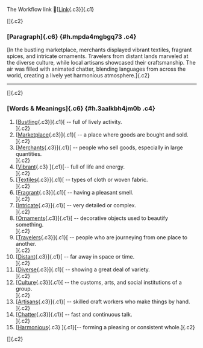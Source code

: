 The Workflow link
👏[[Link](https://www.google.com/url?q=http://www.google.com&sa=D&source=editors&ust=1759242647366182&usg=AOvVaw0eJ6mGL_1hKg3nbP__6Cf8){.c3}]{.c1}

[]{.c2}

### [Paragraph]{.c6} {#h.mpda4mgbgq73 .c4}

[In the bustling marketplace, merchants displayed vibrant textiles,
fragrant spices, and intricate ornaments. Travelers from distant lands
marveled at the diverse culture, while local artisans showcased their
craftsmanship. The air was filled with animated chatter, blending
languages from across the world, creating a lively yet harmonious
atmosphere.]{.c2}

------------------------------------------------------------------------

[]{.c2}

### [Words & Meanings]{.c6} {#h.3aalkbh4jm0b .c4}

1.  [[Bustling](https://www.google.com/url?q=http://www.google.com&sa=D&source=editors&ust=1759242647367551&usg=AOvVaw2S95hifYkFAhFkrFOPut24){.c3}]{.c1}[ --
    full of lively activity.\
    ]{.c2}
2.  [[Marketplace](https://www.google.com/url?q=http://www.google.com&sa=D&source=editors&ust=1759242647367815&usg=AOvVaw1A2DMUx3SUFykmaPIVcuJJ){.c3}]{.c1}[ --
    a place where goods are bought and sold.\
    ]{.c2}
3.  [[Merchants](https://www.google.com/url?q=http://www.google.com&sa=D&source=editors&ust=1759242647368038&usg=AOvVaw2a0mBKqtR01rutnNzoaTcD){.c3}]{.c1}[ --
    people who sell goods, especially in large quantities.\
    ]{.c2}
4.  [[Vibrant](https://www.google.com/url?q=http://www.google.com&sa=D&source=editors&ust=1759242647368259&usg=AOvVaw1Y_uB3CL101Io38kD6ODKl){.c3}
    ]{.c1}[-- full of life and energy.\
    ]{.c2}
5.  [[Textiles](https://www.google.com/url?q=http://www.google.com&sa=D&source=editors&ust=1759242647368432&usg=AOvVaw2uVJtmju1PoyZFVMKfPgWx){.c3}]{.c1}[ --
    types of cloth or woven fabric.\
    ]{.c2}
6.  [[Fragrant](https://www.google.com/url?q=http://www.google.com&sa=D&source=editors&ust=1759242647368643&usg=AOvVaw2MlAowtKULhRrqJQVA6Iaa){.c3}]{.c1}[ --
    having a pleasant smell.\
    ]{.c2}
7.  [[Intricate](https://www.google.com/url?q=http://www.google.com&sa=D&source=editors&ust=1759242647368814&usg=AOvVaw0g80ggxRYuPTj0zjILr58i){.c3}]{.c1}[ --
    very detailed or complex.\
    ]{.c2}
8.  [[Ornaments](https://www.google.com/url?q=http://www.google.com&sa=D&source=editors&ust=1759242647368979&usg=AOvVaw1L4aPaRWL3huAAmmaC4nIs){.c3}]{.c1}[ --
    decorative objects used to beautify something.\
    ]{.c2}
9.  [[Travelers](https://www.google.com/url?q=http://www.google.com&sa=D&source=editors&ust=1759242647369176&usg=AOvVaw2tq4aiWS1pwC7aEo5Vn7dH){.c3}]{.c1}[ --
    people who are journeying from one place to another.\
    ]{.c2}
10. [[Distant](https://www.google.com/url?q=http://www.google.com&sa=D&source=editors&ust=1759242647369436&usg=AOvVaw3egSS6630Ps2rl81kFYzL6){.c3}]{.c1}[ --
    far away in space or time.\
    ]{.c2}
11. [[Diverse](https://www.google.com/url?q=http://www.google.com&sa=D&source=editors&ust=1759242647369642&usg=AOvVaw08SIFQcj7YBpLWDuBtaC6y){.c3}]{.c1}[ --
    showing a great deal of variety.\
    ]{.c2}
12. [[Culture](https://www.google.com/url?q=http://www.google.com&sa=D&source=editors&ust=1759242647369873&usg=AOvVaw2VLVIWzOErlqN-xLcsTH-t){.c3}]{.c1}[ --
    the customs, arts, and social institutions of a group.\
    ]{.c2}
13. [[Artisans](https://www.google.com/url?q=http://www.google.com&sa=D&source=editors&ust=1759242647370112&usg=AOvVaw1_5D04d1CPYLU4plNAj6KR){.c3}]{.c1}[ --
    skilled craft workers who make things by hand.\
    ]{.c2}
14. [[Chatter](https://www.google.com/url?q=http://www.google.com&sa=D&source=editors&ust=1759242647370368&usg=AOvVaw17PMcuKLWrDydIlcsRWapg){.c3}]{.c1}[ --
    fast and continuous talk.\
    ]{.c2}
15. [[Harmonious](https://www.google.com/url?q=http://www.google.com&sa=D&source=editors&ust=1759242647370550&usg=AOvVaw2aaZxYiS8nZRfSjouZxx_2){.c3}
    ]{.c1}[-- forming a pleasing or consistent whole.]{.c2}

[]{.c2}
